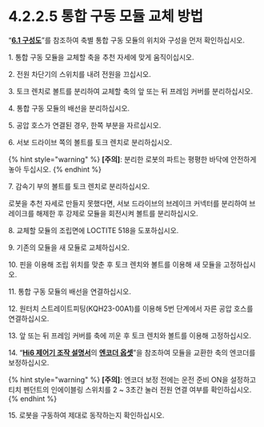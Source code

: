 ﻿# 4.2.2.5 통합 구동 모듈 교체 방법

“[**6.1 구성도**](../../../6-appendix/6-1-block-diagrams/)”를 참조하여 축별 통합 구동 모듈의 위치와 구성을 먼저 확인하십시오.

1\. 통합 구동 모듈을 교체할 축을 추천 자세에 맞게 움직이십시오.

2\. 전원 차단기의 스위치를 내려 전원을 끄십시오.

3\. 토크 렌치로 볼트를 분리하여 교체할 축의 앞 또는 뒤 프레임 커버를 분리하십시오.

4\. 통합 구동 모듈의 배선을 분리하십시오.

5\. 공압 호스가 연결된 경우, 한쪽 부분을 자르십시오.

6\. 서보 드라이브 쪽의 볼트를 토크 렌치로 분리하십시오.

{% hint style="warning" %}
**\[주의]**: 분리한 로봇의 파트는 평평한 바닥에 안전하게 놓아 두십시오.
{% endhint %}

7\. 감속기 부의 볼트를 토크 렌치로 분리하십시오.

로봇을 추천 자세로 만들지 못했다면, 서보 드라이브의 브레이크 커넥터를 분리하여 브레이크를 해제한 후 강제로 모듈을 회전시켜 볼트를 분리하십시오.

8\. 교체할 모듈의 조립면에 LOCTITE 518을 도포하십시오.

9\. 기존의 모듈을 새 모듈로 교체하십시오.

10\. 핀을 이용해 조립 위치를 맞춘 후 토크 렌치와 볼트를 이용해 새 모듈을 고정하십시오.

11\. 통합 구동 모듈의 배선을 연결하십시오.

12\. 원터치 스트레이트피팅(KQH23-00A1)를 이용해 5번 단계에서 자른 공압 호스를 연결하십시오.

13\. 앞 또는 뒤 프레임 커버를 축에 끼운 후 토크 렌치와 볼트를 이용해 고정하십시오.

14\. “[**Hi6 제어기 조작 설명서**](https://hyundai-robotics.gitbook.io/hi6-operation-manual)의 [**엔코더 옵셋**](https://hyundai-robotics.gitbook.io/hi6-operation-manual/7-setting/7-4-robot-parameter/encoder-offset)”을 참조하여 모듈을 교환한 축의 엔코더를 보정하십시오.

{% hint style="warning" %}
**\[주의]**: 엔코더 보정 전에는 운전 준비 ON을 설정하고 티치 펜던트의 인에이블링 스위치를 2 \~ 3초간 눌러 전원 연결 여부를 확인하십시오.
{% endhint %}

15\. 로봇을 구동하여 제대로 동작하는지 확인하십시오.
